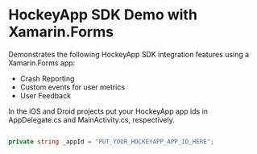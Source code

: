 # HockeyApp SDK Demo with Xamarin.Forms
Demonstrates the following HockeyApp SDK integration features using a Xamarin.Forms app:

* Crash Reporting
* Custom events for user metrics
* User Feedback

In the iOS and Droid projects put your HockeyApp app ids in AppDelegate.cs and MainActivity.cs, respectively.

```C#

private string _appId = "PUT_YOUR_HOCKEYAPP_APP_ID_HERE";

```
